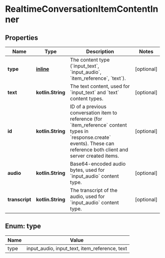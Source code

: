 
# RealtimeConversationItemContentInner

## Properties
| Name | Type | Description | Notes |
| ------------ | ------------- | ------------- | ------------- |
| **type** | [**inline**](#Type) | The content type (&#x60;input_text&#x60;, &#x60;input_audio&#x60;, &#x60;item_reference&#x60;, &#x60;text&#x60;).  |  [optional] |
| **text** | **kotlin.String** | The text content, used for &#x60;input_text&#x60; and &#x60;text&#x60; content types.  |  [optional] |
| **id** | **kotlin.String** | ID of a previous conversation item to reference (for &#x60;item_reference&#x60; content types in &#x60;response.create&#x60; events). These can reference both client and server created items.  |  [optional] |
| **audio** | **kotlin.String** | Base64-encoded audio bytes, used for &#x60;input_audio&#x60; content type.  |  [optional] |
| **transcript** | **kotlin.String** | The transcript of the audio, used for &#x60;input_audio&#x60; content type.  |  [optional] |


<a id="Type"></a>
## Enum: type
| Name | Value |
| ---- | ----- |
| type | input_audio, input_text, item_reference, text |



